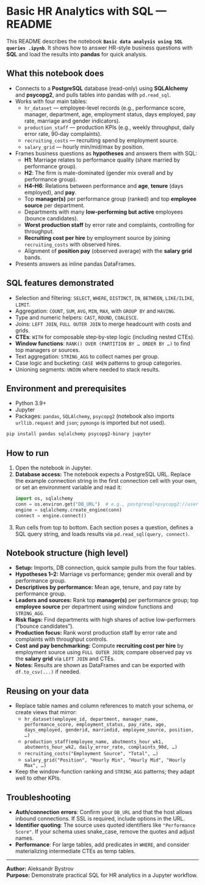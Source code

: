 # Basic HR Analytics with SQL — README

This README describes the notebook **`Basic data analysis using SQL queries .ipynb`**. It shows how to answer HR-style business questions with **SQL** and load the results into **pandas** for quick analysis.

## What this notebook does
- Connects to a **PostgreSQL** database (read-only) using **SQLAlchemy** and **psycopg2**, and pulls tables into pandas with `pd.read_sql`.
- Works with four main tables:
  - `hr_dataset` — employee-level records (e.g., performance score, manager, department, age, employment status, days employed, pay rate, marriage and gender indicators).
  - `production_staff` — production KPIs (e.g., weekly throughput, daily error rate, 90‑day complaints).
  - `recruiting_costs` — recruiting spend by employment source.
  - `salary_grid` — hourly min/mid/max by position.
- Frames business questions as **hypotheses** and answers them with SQL:
  - **H1**: Marriage relates to performance quality (share married by performance group).
  - **H2**: The firm is male-dominated (gender mix overall and by performance group).
  - **H4–H6**: Relations between performance and **age**, **tenure** (days employed), and **pay**.
  - Top **manager(s)** per performance group (ranked) and top **employee source** per department.
  - Departments with many **low-performing but active** employees (bounce candidates).
  - **Worst production staff** by error rate and complaints, controlling for throughput.
  - **Recruiting cost per hire** by employment source by joining `recruiting_costs` with observed hires.
  - Alignment of **position pay** (observed average) with the **salary grid** bands.
- Presents answers as inline pandas DataFrames.

## SQL features demonstrated
- Selection and filtering: `SELECT`, `WHERE`, `DISTINCT`, `IN`, `BETWEEN`, `LIKE/ILIKE`, `LIMIT`.
- Aggregation: `COUNT`, `SUM`, `AVG`, `MIN`, `MAX`, with `GROUP BY` and `HAVING`.
- Type and numeric helpers: `CAST`, `ROUND`, `COALESCE`.
- Joins: `LEFT JOIN`, `FULL OUTER JOIN` to merge headcount with costs and grids.
- **CTEs**: `WITH` for composable step‑by‑step logic (including nested CTEs).
- **Window functions**: `RANK() OVER (PARTITION BY … ORDER BY …)` to find top managers or sources.
- Text aggregation: `STRING_AGG` to collect names per group.
- Case logic and bucketing: `CASE WHEN` patterns to group categories.
- Unioning segments: `UNION` where needed to stack results.

## Environment and prerequisites
- Python 3.9+
- Jupyter
- Packages: `pandas`, `SQLAlchemy`, `psycopg2` (notebook also imports `urllib.request` and `json`; `pymongo` is imported but not used).
  
```bash
pip install pandas sqlalchemy psycopg2-binary jupyter
```

## How to run
1. Open the notebook in Jupyter.
2. **Database access:** The notebook expects a PostgreSQL URL. Replace the example connection string in the first connection cell with your own, or set an environment variable and read it:
   ```python
   import os, sqlalchemy
   conn = os.environ.get("DB_URL")  # e.g., postgresql+psycopg2://user:pass@host:5432/db
   engine = sqlalchemy.create_engine(conn)
   connect = engine.connect()
   ```
3. Run cells from top to bottom. Each section poses a question, defines a SQL query string, and loads results via `pd.read_sql(query, connect)`.

## Notebook structure (high level)
- **Setup:** Imports, DB connection, quick sample pulls from the four tables.
- **Hypotheses 1–2:** Marriage vs performance; gender mix overall and by performance group.
- **Descriptives by performance:** Mean age, tenure, and pay rate by performance group.
- **Leaders and sources:** Rank top **manager(s)** per performance group; top **employee source** per department using window functions and `STRING_AGG`.
- **Risk flags:** Find departments with high shares of active low-performers (“bounce candidates”).
- **Production focus:** Rank worst production staff by error rate and complaints with throughput controls.
- **Cost and pay benchmarking:** Compute **recruiting cost per hire** by employment source using `FULL OUTER JOIN`; compare observed pay vs the **salary grid** via `LEFT JOIN` and CTEs.
- **Notes:** Results are shown as DataFrames and can be exported with `df.to_csv(...)` if needed.

## Reusing on your data
- Replace table names and column references to match your schema, or create views that mirror:
  - `hr_dataset(employee_id, department, manager_name, performance_score, employment_status, pay_rate, age, days_employed, genderid, marriedid, employee_source, position, …)`
  - `production_staff(employee_name, abutments_hour_wk1, abutments_hour_wk2, daily_error_rate, complaints_90d, …)`
  - `recruiting_costs("Employment Source", "Total", …)`
  - `salary_grid("Position", "Hourly Min", "Hourly Mid", "Hourly Max", …)`
- Keep the window-function ranking and `STRING_AGG` patterns; they adapt well to other KPIs.

## Troubleshooting
- **Auth/connection errors**: Confirm your `DB_URL` and that the host allows inbound connections. If SSL is required, include options in the URL.
- **Identifier quoting**: The source uses quoted identifiers like `"Performance Score"`. If your schema uses snake_case, remove the quotes and adjust names.
- **Performance**: For large tables, add predicates in `WHERE`, and consider materializing intermediate CTEs as temp tables.

---

**Author:** Aleksandr Bystrov  
**Purpose:** Demonstrate practical SQL for HR analytics in a Jupyter workflow.
